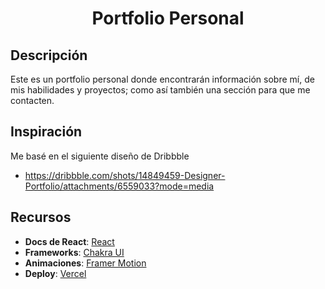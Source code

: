 <div align="center">
  <h1>Portfolio Personal</h1>
</div>

## Descripción
Este es un portfolio personal donde encontrarán información sobre mí, de mis habilidades y proyectos; como así también una sección para que me contacten.

## Inspiración
Me basé en el siguiente diseño de Dribbble

- https://dribbble.com/shots/14849459-Designer-Portfolio/attachments/6559033?mode=media


## Recursos
- **Docs de React**: [React](https://reactjs.org/docs/getting-started.html)
- **Frameworks**: [Chakra UI](https://chakra-ui.com/)
- **Animaciones**: [Framer Motion](https://www.framer.com/motion/)
- **Deploy**: [Vercel](https://vercel.com)



